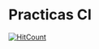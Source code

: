 # Practicas CI
[![HitCount](http://hits.dwyl.io/srmeeseeks/CI-FIB.svg)](http://hits.dwyl.io/srmeeseeks/CI-FIB)
